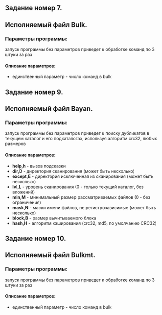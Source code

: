 ﻿## Задание номер 7. 
## Исполняемый файл Bulk. 
### Параметры программы: 
запуск программы без параметров приведет к обработке команд по 3 штуки за раз 
#### Описание параметров: 
* единственный параметр - число команд в bulk
## Задание номер 9. 
## Исполняемый файл Bayan. 
### Параметры программы: 
запуск программы без параметров приведет к поиску дубликатов в текущем каталог и его подкаталогах, используя алгоритм crc32, любых размеров 
#### Описание параметров: 
* __help,h__ - вызов подсказки 
* __dir,D__ - директория сканирования (может быть несколько) 
* __except,E__ - директория исключенная из сканирования (может быть несколько) 
* __lvl,L__ - уровень сканирования (0 - только текущий каталог, без вложений) 
* __min,M__ - минимальный размер рассматриваемых файлов (0 - без ограничения) 
* __mask,N__ - маски имени файлов, не регистрозависимые (может быть несколько) 
* __block,B__ - размер вычитываемого блока 
* __hash,H__ - алгоритм хэширования (crc32, md5, по умолчанию CRC32)
## Задание номер 10. 
## Исполняемый файл Bulkmt. 
### Параметры программы: 
запуск программы без параметров приведет к обработке команд по 3 штуки за раз 
#### Описание параметров: 
* единственный параметр - число команд в bulk
